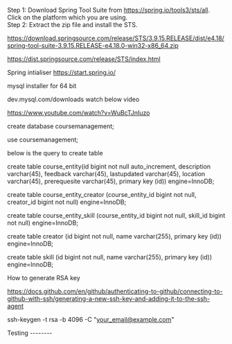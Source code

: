  
Step 1: Download Spring Tool Suite from https://spring.io/tools3/sts/all. Click on the platform which you are using.  
Step 2: Extract the zip file and install the STS.

https://download.springsource.com/release/STS/3.9.15.RELEASE/dist/e4.18/spring-tool-suite-3.9.15.RELEASE-e4.18.0-win32-x86_64.zip

https://dist.springsource.com/release/STS/index.html

Spring intialiser 
https://start.spring.io/

mysql installer for 64 bit 

dev.mysql.com/downloads
watch below video 

https://www.youtube.com/watch?v=WuBcTJnIuzo

create database coursemanagement;

use coursemanagement;

below is the query to create table 


create table course_entity(id bigint not null auto_increment, description varchar(45), feedback varchar(45), lastupdated varchar(45), location varchar(45), prerequesite varchar(45), primary key (id)) engine=InnoDB;

create table course_entity_creator (course_entity_id bigint not null, creator_id bigint not null) engine=InnoDB;

create table course_entity_skill (course_entity_id bigint not null, skill_id bigint not null) engine=InnoDB;

create table creator (id bigint not null, name varchar(255), primary key (id)) engine=InnoDB;

create table skill (id bigint not null, name varchar(255), primary key (id)) engine=InnoDB;

How to generate RSA key 

https://docs.github.com/en/github/authenticating-to-github/connecting-to-github-with-ssh/generating-a-new-ssh-key-and-adding-it-to-the-ssh-agent


ssh-keygen -t rsa -b 4096 -C "your_email@example.com"

Testing --------
